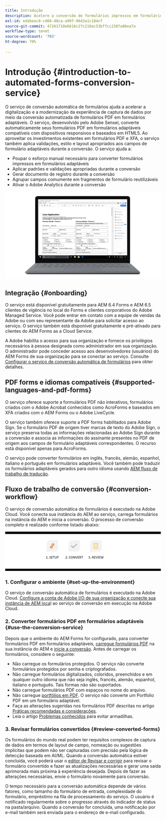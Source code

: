 ```yaml
---
title: Introdução
description: Acelere a conversão de formulários impressos em formulários adaptáveis
exl-id: edabeac8-cd66-48ca-a99f-9643a1c184cf
source-git-commit: 47261710e6616c27c210ac53bffcc2387a06ea7a
workflow-type: tm+mt
source-wordcount: '703'
ht-degree: 70%

---
```


# Introdução {#introduction-to-automated-forms-conversion-service}

O serviço de conversão automática de formulários ajuda a acelerar a digitalização e a modernização da experiência de captura de dados por meio da conversão automatizada de formulários PDF em formulários adaptáveis. O serviço, desenvolvido pelo Adobe Sensei, converte automaticamente seus formulários PDF em formulários adaptáveis compatíveis com dispositivos responsivos e baseados em HTML5. Ao aproveitar os investimentos existentes em formulários PDF e XFA, o serviço também aplica validações, estilo e layout apropriados aos campos de formulário adaptáveis durante a conversão. O serviço ajuda a:

* Poupar o esforço manual necessário para converter formulários impressos em formulários adaptáveis
* Aplicar padrões e validações apropriadas durante a conversão
* Gerar documento de registro durante a conversão
* Agrupar campos comumente em fragmentos de formulário reutilizáveis
* Ativar o Adobe Analytics durante a conversão

![É simples. Você nos fornece as fontes e deixa tudo conosco. Nós lhe fornecemos belos formulários adaptáveis. Você sempre pode fazer retoques na saída para sua satisfação. ](assets/pdf-to-adaptive-form-gitx50.gif)

## Integração {#onboarding}

O serviço está disponível gratuitamente para AEM 6.4 Forms e AEM 6.5 clientes de vigência no local do Forms e clientes corporativos do Adobe Managed Service. Você pode entrar em contato com a equipe de vendas da Adobe ou com seu representante da Adobe para solicitar acesso ao serviço. O serviço também está disponível gratuitamente e pré-ativado para clientes do AEM Forms as a Cloud Service.

A Adobe habilita o acesso para sua organização e fornece os privilégios necessários à pessoa designada como administrador em sua organização. O administrador pode conceder acesso aos desenvolvedores (usuários) do AEM Forms de sua organização para se conectar ao serviço. Consulte [Configurar o serviço de conversão automática de formulários](configure-service.md) para obter detalhes.

## PDF forms e idiomas compatíveis {#supported-languages-and-pdf-forms}

O serviço oferece suporte a formulários PDF não interativos, formulários criados com o Adobe Acrobat conhecidos como AcroForms e baseados em XFA criados com o AEM Forms ou o Adobe LiveCycle.

O serviço também oferece suporte a PDF forms habilitados para Adobe Sign. Se o formulário PDF de origem tiver marcas de texto do Adobe Sign, o serviço preserva todas as informações relacionadas ao Adobe Sign durante a conversão e associa as informações do assinante presentes no PDF de origem aos campos de formulário adaptáveis correspondentes. O recurso está disponível apenas para AcroForms.

O serviço pode converter formulários em inglês, francês, alemão, espanhol, italiano e português em formulários adaptáveis. Você também pode traduzir os formulários adaptáveis gerados para outro idioma usando [AEM fluxo de trabalho de tradução](https://helpx.adobe.com/br/experience-manager/6-5/forms/using/using-aem-translation-workflow-to-localize-adaptive-forms.html).

## Fluxo de trabalho de conversão  {#conversion-workflow}

O serviço de conversão automática de formulários é executado na Adobe Cloud. Você conecta sua instância do AEM ao serviço, carrega formulários na instância do AEM e inicia a conversão. O processo de conversão completo é realizado conforme listado abaixo:

![Fluxo de trabalho](assets/conversion-workflow.png)

### 1. Configurar o ambiente {#set-up-the-environment}

O serviço de conversão automática de formulários é executado na Adobe Cloud. [Configure a conta de Adobe I/O de sua organização e conecte sua instância de AEM loca](configure-service.md)l ao serviço de conversão em execução na Adobe Cloud.

### 2. Converter formulários PDF em formulários adaptáveis {#use-the-conversion-service}

Depois que o ambiente do AEM Forms for configurado, para converter formulários PDF em formulários adaptáveis, [carregue formulários PDF](convert-existing-forms-to-adaptive-forms.md) na sua instância do AEM e [inicie a conversão](convert-existing-forms-to-adaptive-forms.md#run-the-conversion). Antes de carregar os formulários, considere o seguinte:

* Não carregue os formulários protegidos. O serviço não converte formulários protegidos por senha e criptografados.
* Não carregue formulários digitalizados, coloridos, preenchidos e em qualquer outro idioma que não seja inglês, francês, alemão, espanhol, italiano e português. Tais formas não são suportados.
* Não carregue formulários PDF com espaços no nome do arquivo.
* Não carregue [portfólios em PDF](https://helpx.adobe.com/br/acrobat/using/overview-pdf-portfolios.html). O serviço não converte um Portfolio PDF em um formulário adaptável.
* Faça as alterações sugeridas nos formulários PDF descritas no artigo [Práticas recomendadas e considerações](styles-and-pattern-considerations-and-best-practices.md).
* Leia o artigo [Problemas conhecidos](known-issues.md) para evitar armadilhas.

### 3. Revisar formulários convertidos {#review-converted-forms}

Os formulários do mundo real podem ter requisitos complexos de captura de dados em termos de layout de campo, nomeação ou sugestões implícitas que podem não ser capturadas com precisão pela lógica de detecção baseada em AI/ML. Quando a conversão automática estiver concluída, você poderá usar o [editor de Revisar e corrigir](review-correct-ui-edited.md) para revisar o formulário convertido e fazer as atualizações necessárias e gerar uma saída aprimorada mais próxima à experiência desejada. Depois de fazer as alterações necessárias, envie o formulário novamente para conversão.

O tempo necessário para a conversão automática depende de vários fatores, como tamanho do formulário de entrada, complexidade do formulário, empréstimo na fila de processamento do serviço. O usuário é notificado regularmente sobre o progresso através do indicador de status na pasta/arquivo. Quando a conversão for concluída, uma notificação por e-mail também será enviada para o endereço de e-mail configurado.
